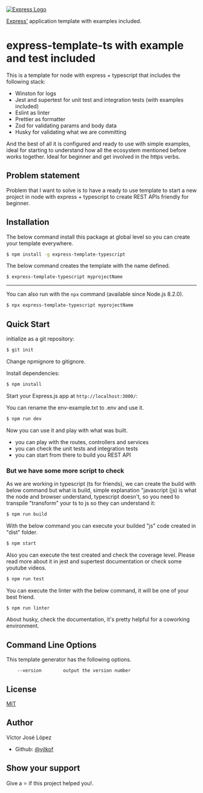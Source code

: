 [![Express Logo](https://i.cloudup.com/zfY6lL7eFa-3000x3000.png)](http://expressjs.com/)

[Express'](https://www.npmjs.com/package/express) application template with examples included.

# express-template-ts with example and test included

This is a template for node with express + typescript that includes the following stack:

- Winston for logs
- Jest and supertest for unit test and integration tests (with examples included)
- Eslint as linter
- Prettier as formatter
- Zod for validating params and body data
- Husky for validating what we are committing

And the best of all it is configured and ready to use with simple examples, ideal for starting to understand how all the ecosystem mentioned before works together. Ideal for beginner and get involved in the https verbs.

## Problem statement

Problem that I want to solve is to have a ready to use template to start a new project in node with express + typescript to create REST APIs friendly for beginner.

## Installation

The below command install this package at global level so you can create your template everywhere.

```sh
$ npm install -g express-template-typescript
```

The below command creates the template with the name defined.

```sh
$ express-template-typescript myprojectName
```

---

You can also run with the `npx` command (available since Node.js 8.2.0).

```sh
$ npx express-template-typescript myprojectName
```

## Quick Start

initialize as a git repository:

```bash
$ git init
```

Change npmignore to gitignore.

Install dependencies:

```bash
$ npm install
```

Start your Express.js app at `http://localhost:3000/`:

You can rename the env-example.txt to .env and use it.

```bash
$ npm run dev
```

Now you can use it and play with what was built.

- you can play with the routes, controllers and services
- you can check the unit tests and integration tests
- you can start from there to build you REST API

### But we have some more script to check

As we are working in typescript (ts for friends), we can create the build with below command but what is build, simple explanation "javascript (js) is what the node and browser understand, typescript doesn't, so you need to transpile "transform" your ts to js so they can understand it:

```bash
$ npm run build
```

With the below command you can execute your builded "js" code created in "dist" folder.

```bash
$ npm start
```

Also you can execute the test created and check the coverage level. Please read more about it in jest and supertest documentation or check some youtube videos.

```bash
$ npm run test
```

You can execute the linter with the below command, it will be one of your best friend.

```bash
$ npm run linter
```

About husky, check the documentation, it's pretty helpful for a coworking environment.

## Command Line Options

This template generator has the following options.

        --version        output the version number

## License

[MIT](LICENSE)

## Author

Víctor José López

- Github: [@vjlkof](https://github.com/vjlkof)

## Show your support

Give a ⭐️ if this project helped you!.

